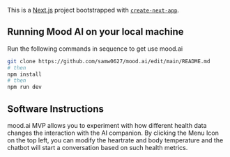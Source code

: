 This is a [Next.js](https://nextjs.org/) project bootstrapped with [`create-next-app`](https://github.com/vercel/next.js/tree/canary/packages/create-next-app).

## Running Mood AI on your local machine

Run the following commands in sequence to get use mood.ai
```bash
git clone https://github.com/samw0627/mood.ai/edit/main/README.md
# then
npm install
# then
npm run dev
```
## Software Instructions

mood.ai MVP allows you to experiment with how different health data changes the interaction with the AI companion. By clicking the Menu Icon on the top left, you can modify the heartrate and body temperature and the chatbot will start a conversation based on such health metrics.

